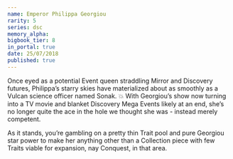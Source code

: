 ```yaml
---
name: Emperor Philippa Georgiou
rarity: 5
series: dsc
memory_alpha:
bigbook_tier: 8
in_portal: true
date: 25/07/2018
published: true
---
```


Once eyed as a potential Event queen straddling Mirror and Discovery futures, Philippa’s starry skies have materialized about as smoothly as a Vulcan science officer named Sonak. 💥 With Georgiou’s show now turning into a TV movie and blanket Discovery Mega Events likely at an end, she’s no longer quite the ace in the hole we thought she was - instead merely competent. 

As it stands, you’re gambling on a pretty thin Trait pool and pure Georgiou star power to make her anything other than a Collection piece with few Traits viable for expansion, nay Conquest, in that area.
